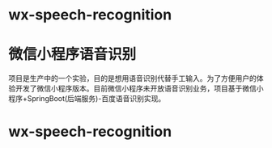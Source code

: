 # wx-speech-recognition
# 微信小程序语音识别
项目是生产中的一个实验，目的是想用语音识别代替手工输入。为了方便用户的体验开发了微信小程序版本。目前微信小程序未开放语音识别业务，项目基于微信小程序+SpringBoot(后端服务)-百度语音识别实现。

# wx-speech-recognition
